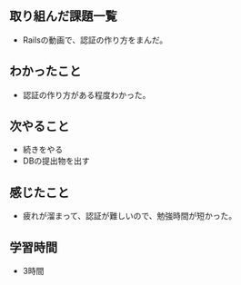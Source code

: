 ## 取り組んだ課題一覧
- Railsの動画で、認証の作り方をまんだ。

## わかったこと
- 認証の作り方がある程度わかった。

## 次やること
- 続きをやる
- DBの提出物を出す

## 感じたこと
- 疲れが溜まって、認証が難しいので、勉強時間が短かった。

## 学習時間
- 3時間
